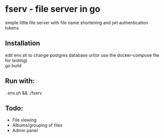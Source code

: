 # fserv - file server in go
simple little file server with file name shortening and jwt authentication tokens
## Installation
edit env.sh to change postgres database url(or use the docker-compose file for testing)  
go build  
## Run with:
. env.sh && ./fserv
## Todo:
- File viewing
- Albums/grouping of files
- Admin panel
